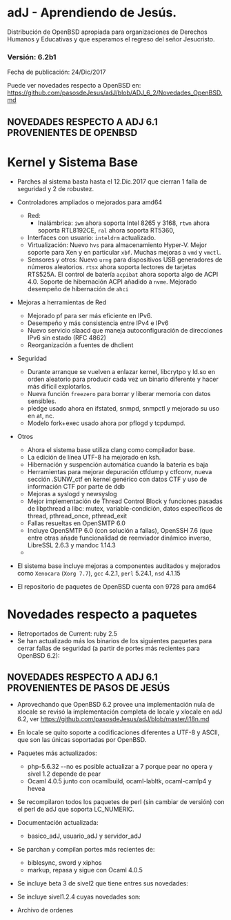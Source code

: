 # adJ - Aprendiendo de Jesús.
Distribución de OpenBSD apropiada para organizaciones de Derechos Humanos
y Educativas y que esperamos el regreso del señor Jesucristo.

### Versión: 6.2b1
Fecha de publicación: 24/Dic/2017

Puede ver novedades respecto a OpenBSD en:
  <https://github.com/pasosdeJesus/adJ/blob/ADJ_6_2/Novedades_OpenBSD.md>

## NOVEDADES RESPECTO A ADJ 6.1 PROVENIENTES DE OPENBSD

# Kernel y Sistema Base

* Parches al sistema basta hasta el 12.Dic.2017 que cierran 1 falla
  de seguridad y 2 de robustez.
* Controladores ampliados o mejorados para amd64
	* Red:
		* Inalámbrica: `iwm` ahora soporta Intel 8265 y 3168, 
		  `rtwn` ahora soporta RTL8192CE,  `ral` ahora soporta
		  RT5360, 
	* Interfaces con usuario: `inteldrm` actualizado.
	* Virtualización: Nuevo `hvs` para almacenamiento Hyper-V. Mejor
 	  soporte para Xen y en particular `xbf`. Muchas mejoras a 
	  `vmd` y `vmctl`.
	* Sensores y otros: Nuevo `urng` para dispositivos USB generadores de
	  números aleatorios. `rtsx` ahora soporta lectores de tarjetas 
	  RTS525A. El control de batería `acpibat`  ahora soporta algo de 
	  ACPI 4.0. Soporte de hibernación ACPI añadido a `nvme`. Mejorado 
	  desempeño de hibernación de `ahci`
* Mejoras a herramientas de Red
	* Mejorado pf para ser más eficiente en IPv6.
	* Desempeño y más consistencia entre IPv4 e IPv6
	* Nuevo servicio slaacd que maneja autoconfiguración de direcciones IPv6
	  sin estado (RFC 4862)
	* Reorganización a fuentes de dhclient
* Seguridad
	* Durante arranque se vuelven a enlazar kernel, libcrytpo y ld.so 
	  en orden aleatorio para producir cada vez un binario diferente 
	  y hacer más dificil explotarlos.  
	* Nueva función `freezero` para borrar y liberar memoria con datos 
	  sensibles.
	* pledge usado ahora en ifstated, snmpd, snmpctl y mejorado su uso
	  en at, nc.
	* Modelo fork+exec usado ahora por pflogd y  tcpdumpd.
* Otros
	* Ahora el sistema base utiliza clang como compilador base.
	* La edición de línea UTF-8 ha mejorado en ksh.
	* Hibernación y suspención automática cuando la bateria es baja
	* Herramientas para mejorar depuración ctfdump y ctfconv, nueva
 	  sección .SUNW_ctf en kernel genérico con datos CTF y uso
	  de información CTF por parte de ddb
	* Mejoras a syslogd y newsyslog
	* Mejor implementación de Thread Control Block y funciones pasadas
	  de libpthread a libc: mutex, variable-condición, datos específicos
	  de thread, pthread_once, pthread_exit
	* Fallas resueltas en OpenSMTP 6.0
	* Incluye OpenSMTP 6.0 (con solución a fallas), OpenSSH 7.6 (que 
	  entre otras añade funcionalidad de reenviador dinámico inverso,
	  LibreSSL 2.6.3 y  mandoc 1.14.3 
	* 

* El sistema base incluye mejoras a componentes auditados y mejorados 
  como ```Xenocara``` (```Xorg 7.7```), ```gcc``` 4.2.1, ```perl``` 5.24.1, 
  ```nsd``` 4.1.15
* El repositorio de paquetes de OpenBSD cuenta con 9728 para amd64


# Novedades respecto a paquetes 

* Retroportados de Current: ruby 2.5
* Se han actualizado más los binarios de los siguientes paquetes para
cerrar fallas de seguridad (a partir de portes más recientes para 
OpenBSD 6.2):

## NOVEDADES RESPECTO A ADJ 6.1 PROVENIENTES DE PASOS DE JESÚS

* Aprovechando que OpenBSD 6.2 provee una implementación nula de xlocale
  se revisó la implementación completa de locale y xlocale en adJ 6.2,
  ver https://github.com/pasosdeJesus/adJ/blob/master/i18n.md
* En locale se quito soporte a codificaciones diferentes a UTF-8 y ASCII,
  que son las únicas soportadas por OpenBSD.

* Paquetes más actualizados: 
	- php-5.6.32 --no es posible actualizar a 7 porque pear no opera y
		sivel 1.2 depende de pear
	- Ocaml 4.0.5 junto con ocamlbuild, ocaml-labltk, ocaml-camlp4 y hevea

* Se recompilaron todos los paquetes de perl (sin cambiar de versión) con
  el perl de adJ que soporta LC_NUMERIC.  

* Documentación actualizada:
	- basico_adJ, usuario_adJ y servidor_adJ

* Se parchan y compilan portes más recientes de:
	- biblesync, sword y xiphos
	- markup, repasa y sigue con Ocaml 4.0.5

* Se incluye beta 3 de sivel2 que tiene entres sus novedades:

* Se incluye sivel1.2.4 cuyas novedades son:

* Archivo de ordenes 


